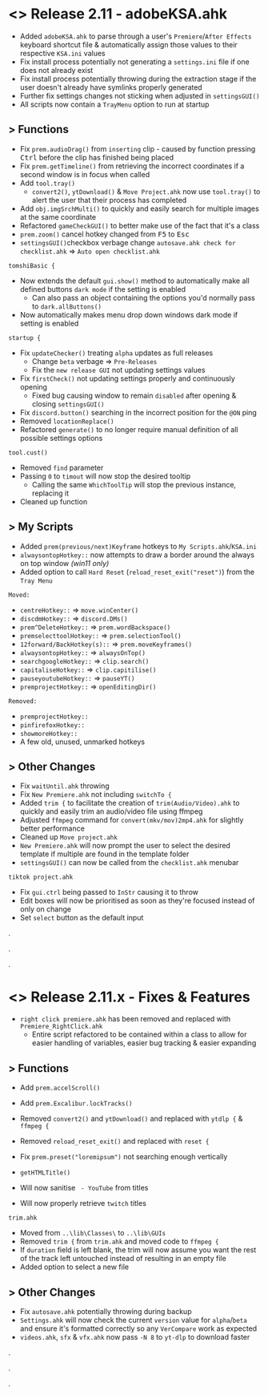 # <> Release 2.11 - adobeKSA.ahk
- Added `adobeKSA.ahk` to parse through a user's `Premiere`/`After Effects` keyboard shortcut file & automatically assign those values to their respective `KSA.ini` values
- Fix install process potentially not generating a `settings.ini` file if one does not already exist
- Fix install process potentially throwing during the extraction stage if the user doesn't already have symlinks properly generated
- Further fix settings changes not sticking when adjusted in `settingsGUI()`
- All scripts now contain a `TrayMenu` option to run at startup

## > Functions
- Fix `prem.audioDrag()` from `inserting` clip - caused by function pressing <kbd>Ctrl</kbd> before the clip has finished being placed
- Fix `prem.getTimeline()` from retrieving the incorrect coordinates if a second window is in focus when called
- Add `tool.tray()`
    - `convert2()`, `ytDownload()` & `Move Project.ahk` now use `tool.tray()` to alert the user that their process has completed
- Add `obj.imgSrchMulti()` to quickly and easily search for multiple images at the same coordinate
- Refactored `gameCheckGUI()` to better make use of the fact that it's a class
- `prem.zoom()` cancel hotkey changed from <kbd>F5</kbd> to <kbd>Esc</kbd> 
- `settingsGUI()`checkbox verbage change `autosave.ahk check for checklist.ahk` => `Auto open checklist.ahk`

`tomshiBasic {`
- Now extends the default `gui.show()` method to automatically make all defined buttons `dark mode` if the setting is enabled
    - Can also pass an object containing the options you'd normally pass to `dark.allButtons()`
- Now automatically makes menu drop down windows dark mode if setting is enabled

`startup {`
- Fix `updateChecker()` treating `alpha` updates as full releases
    - Change `beta` verbage => `Pre-Releases`
    - Fix the `new release GUI` not updating settings values
- Fix `firstCheck()` not updating settings properly and continuously opening
    - Fixed bug causing window to remain `disabled` after opening & closing `settingsGUI()`
- Fix `discord.button()` searching in the incorrect position for the `@ON` ping
- Removed `locationReplace()`
- Refactored `generate()` to no longer require manual definition of all possible settings options

`tool.cust()`
- Removed `find` parameter
- Passing `0` to `timout` will now stop the desired tooltip
    - Calling the same `WhichToolTip` will stop the previous instance, replacing it
- Cleaned up function

## > My Scripts
- Added `prem(previous/next)Keyframe` hotkeys to `My Scripts.ahk`/`KSA.ini`
- `alwaysontopHotkey::` now attempts to draw a border around the always on top window *(win11 only)*
- Added option to call `Hard Reset` (`reload_reset_exit("reset")`) from the `Tray Menu`

`Moved:`
- `centreHotkey::` => `move.winCenter()`
- `discdmHotkey::` => `discord.DMs()`
- `prem^DeleteHotkey::` => `prem.wordBackspace()`
- `premselecttoolHotkey::` => `prem.selectionTool()`
- `12forward/BackHotkey(s)::` => `prem.moveKeyframes()`
- `alwaysontopHotkey::` => `alwaysOnTop()`
- `searchgoogleHotkey::` => `clip.search()`
- `capitaliseHotkey::` => `clip.capitilise()`
- `pauseyoutubeHotkey::` => `pauseYT()`
- `premprojectHotkey::` => `openEditingDir()`

`Removed:`
- `premprojectHotkey::`
- `pinfirefoxHotkey::`
- `showmoreHotkey::`
- A few old, unused, unmarked hotkeys

## > Other Changes
- Fix `waitUntil.ahk` throwing
- Fix `New Premiere.ahk` not including `switchTo {`
- Added `trim {` to facilitate the creation of `trim(Audio/Video).ahk` to quickly and easily trim an audio/video file using ffmpeg
- Adjusted `ffmpeg` command for `convert(mkv/mov)2mp4.ahk` for slightly better performance
- Cleaned up `Move project.ahk`
- `New Premiere.ahk` will now prompt the user to select the desired template if multiple are found in the template folder
- `settingsGUI()` can now be called from the `checklist.ahk` menubar

`tiktok project.ahk`
- Fix `gui.ctrl` being passed to `InStr` causing it to throw
- Edit boxes will now be prioritised as soon as they're focused instead of only on change
- Set `select` button as the default input

.

.

.

# <> Release 2.11.x - Fixes & Features
- `right click premiere.ahk` has been removed and replaced with `Premiere_RightClick.ahk`
    - Entire script refactored to be contained within a class to allow for easier handling of variables, easier bug tracking & easier expanding

## > Functions
- Add `prem.accelScroll()`
- Add `prem.Excalibur.lockTracks()`
- Removed `convert2()` and `ytDownload()` and replaced with `ytdlp {` & `ffmpeg {`
- Removed `reload_reset_exit()` and replaced with `reset {`
- Fix `prem.preset("loremipsum")` not searching enough vertically

- `getHTMLTitle()` 
- Will now sanitise ` - YouTube` from titles
- Will now properly retrieve `twitch` titles

`trim.ahk`
- Moved from `..\lib\Classes\` to `..\lib\GUIs`
- Removed `trim {` from `trim.ahk` and moved code to `ffmpeg {`
- If `duration` field is left blank, the trim will now assume you want the rest of the track left untouched instead of resulting in an empty file
- Added option to select a new file

## > Other Changes
- Fix `autosave.ahk` potentially throwing during backup
- `Settings.ahk` will now check the current `version` value for `alpha`/`beta` and ensure it's formatted correctly so any `VerCompare` work as expected
- `videos.ahk`, `sfx` & `vfx.ahk` now pass `-N 8` to `yt-dlp` to download faster

.

.

.

